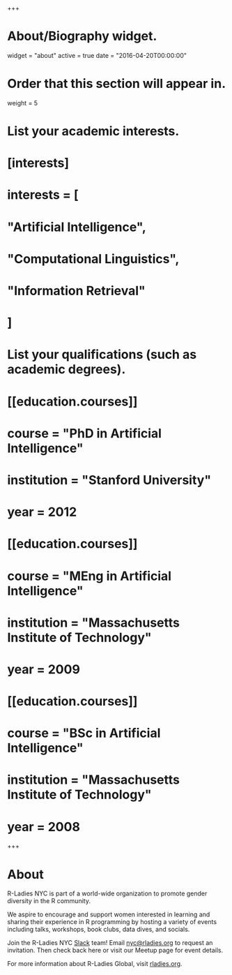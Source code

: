 +++
# About/Biography widget.
widget = "about"
active = true
date = "2016-04-20T00:00:00"

# Order that this section will appear in.
weight = 5

# List your academic interests.
# [interests]
#   interests = [
#     "Artificial Intelligence",
#     "Computational Linguistics",
#     "Information Retrieval"
#   ]

# List your qualifications (such as academic degrees).
# [[education.courses]]
#   course = "PhD in Artificial Intelligence"
#   institution = "Stanford University"
#   year = 2012
# 
# [[education.courses]]
#   course = "MEng in Artificial Intelligence"
#   institution = "Massachusetts Institute of Technology"
#   year = 2009
# 
# [[education.courses]]
#   course = "BSc in Artificial Intelligence"
#   institution = "Massachusetts Institute of Technology"
#   year = 2008
 
+++

# About

R-Ladies NYC is part of a world-wide organization to promote gender diversity in the R community. 

We aspire to encourage and support women interested in learning and sharing their experience in R programming by hosting a variety of events including talks, workshops, book clubs, data dives, and socials. 

Join the R-Ladies NYC [Slack](https://slack.com/) team! Email [nyc@rladies.org](mailto:nyc@rladies.org) to request an invitation. Then check back here or visit our Meetup page for event details.

For more information about R-Ladies Global, visit [rladies.org](http://rladies.org/).


